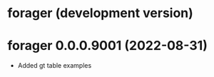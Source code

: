 # forager (development version)

<!-- NEWS.md is maintained by https://cynkra.github.io/fledge, do not edit -->

# forager 0.0.0.9001 (2022-08-31)

- Added gt table examples


